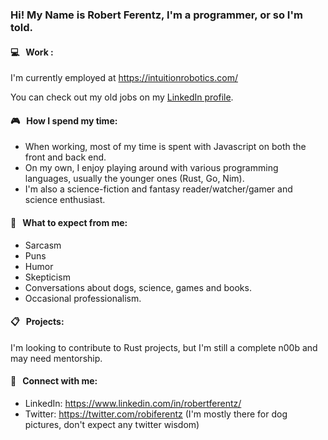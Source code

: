 ### Hi! My Name is Robert Ferentz, I'm a programmer, or so I'm told.

#### :computer:&nbsp;&nbsp; Work  :
I'm currently employed at https://intuitionrobotics.com/

You can check out my old jobs on my [LinkedIn profile](https://www.linkedin.com/in/robertferentz/).

#### :video_game:&nbsp;&nbsp; How I spend my time:
 - When working, most of my time is spent with Javascript on both the front and back end.
 - On my own, I enjoy playing around with various programming languages, usually the younger ones (Rust, Go, Nim).
 - I'm also a science-fiction and fantasy reader/watcher/gamer and science enthusiast.
 
#### :imp:&nbsp;&nbsp; What to expect from me:
- Sarcasm
- Puns
- Humor
- Skepticism
- Conversations about dogs, science, games and books.
- Occasional professionalism.

#### :clipboard:&nbsp;&nbsp; Projects:
I'm looking to contribute to Rust projects, but I'm still a complete n00b and may need mentorship.

#### :electric_plug:&nbsp;&nbsp; Connect with me:
- LinkedIn: https://www.linkedin.com/in/robertferentz/
- Twitter: https://twitter.com/robiferentz (I'm mostly there for dog pictures, don't expect any twitter wisdom)



